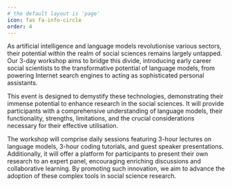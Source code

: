 ```yaml
---
# the default layout is 'page'
icon: fas fa-info-circle
order: 4
---
```


As artificial intelligence and language models revolutionise various sectors, their potential within the realm of social sciences remains largely untapped. Our 3-day workshop aims to bridge this divide, introducing early career social scientists to the transformative potential of language models, from powering Internet search engines to acting as sophisticated personal assistants.

This event is designed to demystify these technologies, demonstrating their immense potential to enhance research in the social sciences. It will provide participants with a comprehensive understanding of language models, their functionality, strengths, limitations, and the crucial considerations necessary for their effective utilisation.

The workshop will comprise daily sessions featuring 3-hour lectures on language models, 3-hour coding tutorials, and guest speaker presentations. Additionally, it will offer a platform for participants to present their own research to an expert panel, encouraging enriching discussions and collaborative learning. By promoting such innovation, we aim to advance the adoption of these complex tools in social science research.
